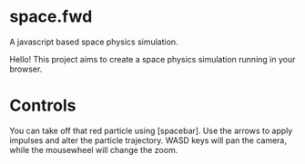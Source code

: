 # space.fwd
A javascript based space physics simulation.

Hello! This project aims to create a space physics simulation running in your browser.

# Controls
You can take off that red particle using [spacebar]. Use the arrows to apply impulses and alter the particle trajectory.
WASD keys will pan the camera, while the mousewheel will change the zoom.
